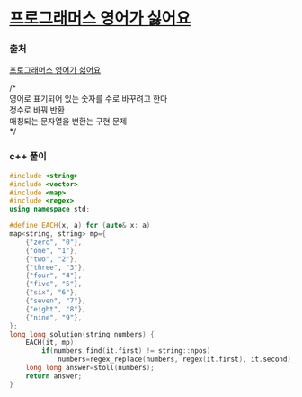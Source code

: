 # [프로그래머스 영어가 싫어요](https://school.programmers.co.kr/learn/courses/30/lessons/120894)

### 출처
[프로그래머스 영어가 싫어요](https://school.programmers.co.kr/learn/courses/30/lessons/120894)

/\*  
	영어로 표기되어 있는 숫자를 수로 바꾸려고 한다  
	정수로 바꿔 반환  
	매칭되는 문자열을 변환는 구현 문제  	
\*/

### c++ 풀이
```c++
#include <string>
#include <vector>
#include <map>
#include <regex>
using namespace std;

#define EACH(x, a) for (auto& x: a)
map<string, string> mp={
    {"zero", "0"},
    {"one", "1"},
    {"two", "2"},
    {"three", "3"},
    {"four", "4"},
    {"five", "5"},
    {"six", "6"},
    {"seven", "7"},
    {"eight", "8"},
    {"nine", "9"},
};
long long solution(string numbers) {    
    EACH(it, mp)
        if(numbers.find(it.first) != string::npos)            
            numbers=regex_replace(numbers, regex(it.first), it.second);
    long long answer=stoll(numbers);
    return answer;
}
```